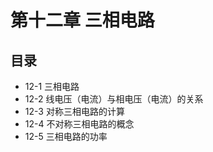 # 第十二章 三相电路

## 目录

- 12-1 三相电路
- 12-2 线电压（电流）与相电压（电流）的关系
- 12-3 对称三相电路的计算
- 12-4 不对称三相电路的概念
- 12-5 三相电路的功率